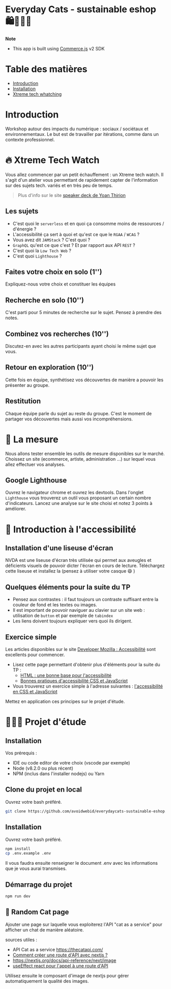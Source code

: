 # Everyday Cats - sustainable eshop 🛍️🌳🧏‍♂️

**Note**
- This app is built using [Commerce.js](https://commercejs.com/) v2 SDK

# Table des matières

 * [Introduction](#introduction)
 * [Installation](#installation)
 * [Xtreme tech whatching](#xtrem-tech-watching)

# Introduction
Workshop autour des impacts du numérique : sociaux / sociétaux et environnementaux.
Le but est de travailler par itérations, comme dans un contexte professionnel.

# 🔥 Xtreme Tech Watch
Vous allez commencer par un petit échauffement : un Xtreme tech watch.
Il s'agit d'un atelier vous permettant de rapidement capter de l'information sur des sujets tech. variés et en très peu de temps.
> Plus d'info sur le site [speaker deck de Yoan Thirion](https://speakerdeck.com/thirion/xtrem-tech-watch-9997c945-5122-462b-9e18-6913ef56a112?slide=3)

## Les sujets
- C'est quoi le `serverless` et en quoi ça consomme moins de ressources / d'énergie ?
- L'accessibilité ça sert à quoi et qu'est ce que le `RGAA` / `WCAG` ?
- Vous avez dit `JAMStack` ? C'est quoi ?
- `GraphQL` qu'est ce que c'est ? Et par rapport aux API `REST` ?
- C'est quoi la `Low Tech Web` ?
- C'est quoi `Lighthouse` ?

## Faites votre choix en solo (1'')
Expliquez-nous votre choix et constituer les équipes

## Recherche en solo (10'')
C'est parti pour 5 minutes de recherche sur le sujet. 
Pensez à prendre des notes.

## Combinez vos recherches (10'')
Discutez-en avec les autres participants ayant choisi le même sujet que vous.

## Retour en exploration (10'')
Cette fois en équipe, synthétisez vos découvertes de manière a pouvoir les présenter au groupe.

## Restitution
Chaque équipe parle du sujet au reste du groupe. C'est le moment de partager vos découvertes mais aussi vos incompréhensions.

# 🎯 La mesure
Nous allons tester ensemble les outils de mesure disponibles sur le marché.
Choissez un site (ecommerce, artiste, administration ...) sur lequel vous allez effectuer vos analyses.
## Google Lighthouse
Ouvrez le navigateur chrome et ouvrez les devtools.
Dans l'onglet `Lighthouse` vous trouverez un outil vous proposant un certain nombre d'indicateurs.
Lancez une analyse sur le site choisi et notez 3 points à améliorer.


# 🦯 Introduction à l'accessibilité

## Installation d'une liseuse d'écran

NVDA est une liseuse d'écran très utilisée qui permet aux aveugles et déficients visuels de pouvoir dicter l'écran en cours de lecture.
Téléchargez cette liseuse et installez la (pensez à utiliser votre casque 😄 )

## Quelques éléments pour la suite du TP
- Pensez aux contrastes : il faut toujours un contraste suffisant entre la couleur de fond et les textes ou images.
- Il est important de pouvoir naviguer au clavier sur un site web : utilisation de `button` et par exemple de `tabindex`
- Les liens doivent toujours expliquer vers quoi ils dirigent.
## Exercice simple

Les articles disponibles sur le site [Developer Mozilla : Accessibilité](https://developer.mozilla.org/fr/docs/Learn/Accessibility) sont excellents pour commencer.

- Lisez cette page permettant d'obtenir plus d'éléments pour la suite du TP : 
    * [HTML : une bonne base pour l'accessibilité](https://developer.mozilla.org/fr/docs/Learn/Accessibility/HTML)
    * [Bonnes pratiques d'accessibilité CSS et JavaScript](https://developer.mozilla.org/fr/docs/Learn/Accessibility/CSS_and_JavaScript)
- Vous trouverez un exercice simple à l'adresse suivantes : [l'accessibilité en CSS et JavaScript
](https://developer.mozilla.org/fr/docs/Learn/Accessibility/CSS_and_JavaScript/Test_your_skills:_CSS_and_JavaScript_accessibility#accessibilit%C3%A9_en_css_-_exercice_1)

Mettez en application ces principes sur le projet d'étude.
# 🧑🏽‍💻 Projet d'étude
## Installation
Vos prérequis :
- IDE ou code editor de votre choix (vscode par exemple)
- Node (v8.2.0 ou plus récent)
- NPM (inclus dans l'installer nodejs) ou Yarn

## Clone du projet en local
Ouvrez votre bash préféré.
```bash
git clone https://github.com/avoidwebid/everydaycats-sustainable-eshop.git
```

## Installation
Ouvrez votre bash préféré.

```bash
npm install
cp .env.example .env
```

Il vous faudra ensuite renseigner le document .env avec les informations que je vous aurai transmises.

## Démarrage du projet

```bash
npm run dev
```

## 🔀 Random Cat page 

Ajouter une page sur laquelle vous exploiterez l'API "cat as a service" pour afficher un chat de manière aléatoire.

sources utiles :
- API Cat as a service https://thecatapi.com/
- [Comment créer une route d'API avec nextjs ? ](https://nextjs.org/docs/api-routes/introduction)
- https://nextjs.org/docs/api-reference/next/image
- [useEffect react pour l'appel à une route d'API](https://fr.reactjs.org/docs/faq-ajax.html)

Utilisez ensuite le composant d'image de nextjs pour gérer automatiquement la qualité des images.